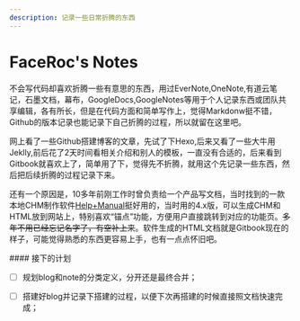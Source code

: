 ```yaml
---
description: 记录一些日常折腾的东西
---
```


# FaceRoc's Notes

不会写代码却喜欢折腾一些有意思的东西，用过EverNote,OneNote,有道云笔记，石墨文档，幕布，GoogleDocs,GoogleNotes等用于个人记录东西或团队共享编辑，各有所长，但是在代码方面和简单写作上，觉得Markdonw挺不错，Github的版本记录也能记录下自己折腾的过程，所以就留在这里吧。

网上看了一些Github搭建博客的文章，先试了下Hexo,后来又看了一些大牛用Jeklly,前后花了2天时间看相关介绍和别人的模板，一直没有合适的，后来看到Gitbook就喜欢上了，简单用了下，觉得先不折腾，就用这个先记录一些东西，然后把后续折腾的过程记录下来。

还有一个原因是，10多年前刚工作时曾负责给一个产品写文档，当时找到的一款本地CHM制作软件[Help+Manual](https://www.helpandmanual.com/index.html)挺好用的，当时用的4.x版，可以生成CHM和HTML放到网站上，特别喜欢“锚点”功能，方便用户直接跳转到对应的功能页。~~多年不用已经忘记名字了，有空补上来~~。软件生成的HTML文档就是Gitbook现在的样子，可能觉得熟悉的东西更容易上手，也有一点点怀旧吧。

\#\#\#\# 接下的计划

* [ ] 规划blog和note的分类定义，分开还是最终合并；
* [ ] 搭建好blog并记录下搭建的过程，以便下次再搭建的时候直接照文档快速完成；

